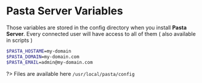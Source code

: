 # Pasta Server Variables

Those variables are stored in the config directory when you install **Pasta Server**.
Every connected user will have access to all of them ( also available in scripts )

```bash
$PASTA_HOSTAME=my-domain
$PASTA_DOMAIN=my-domain.com
$PASTA_EMAIL=admin@my-domain.com
```

?> Files are available here `/usr/local/pasta/config`